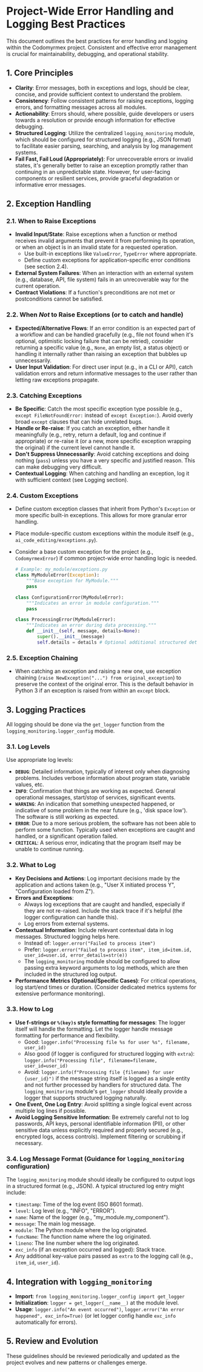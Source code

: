# Project-Wide Error Handling and Logging Best Practices

This document outlines the best practices for error handling and logging within the Codomyrmex project. Consistent and effective error management is crucial for maintainability, debugging, and operational stability.

## 1. Core Principles

*   **Clarity**: Error messages, both in exceptions and logs, should be clear, concise, and provide sufficient context to understand the problem.
*   **Consistency**: Follow consistent patterns for raising exceptions, logging errors, and formatting messages across all modules.
*   **Actionability**: Errors should, where possible, guide developers or users towards a resolution or provide enough information for effective debugging.
*   **Structured Logging**: Utilize the centralized `logging_monitoring` module, which should be configured for structured logging (e.g., JSON format) to facilitate easier parsing, searching, and analysis by log management systems.
*   **Fail Fast, Fail Loud (Appropriately)**: For unrecoverable errors or invalid states, it's generally better to raise an exception promptly rather than continuing in an unpredictable state. However, for user-facing components or resilient services, provide graceful degradation or informative error messages.

## 2. Exception Handling

### 2.1. When to Raise Exceptions

*   **Invalid Input/State**: Raise exceptions when a function or method receives invalid arguments that prevent it from performing its operation, or when an object is in an invalid state for a requested operation.
    *   Use built-in exceptions like `ValueError`, `TypeError` where appropriate.
    *   Define custom exceptions for application-specific error conditions (see section 2.4).
*   **External System Failures**: When an interaction with an external system (e.g., database, API, file system) fails in an unrecoverable way for the current operation.
*   **Contract Violations**: If a function's preconditions are not met or postconditions cannot be satisfied.

### 2.2. When *Not* to Raise Exceptions (or to catch and handle)

*   **Expected/Alternative Flows**: If an error condition is an expected part of a workflow and can be handled gracefully (e.g., file not found when it's optional, optimistic locking failure that can be retried), consider returning a specific value (e.g., `None`, an empty list, a status object) or handling it internally rather than raising an exception that bubbles up unnecessarily.
*   **User Input Validation**: For direct user input (e.g., in a CLI or API), catch validation errors and return informative messages to the user rather than letting raw exceptions propagate.

### 2.3. Catching Exceptions

*   **Be Specific**: Catch the most specific exception type possible (e.g., `except FileNotFoundError:` instead of `except Exception:`). Avoid overly broad `except` clauses that can hide unrelated bugs.
*   **Handle or Re-raise**: If you catch an exception, either handle it meaningfully (e.g., retry, return a default, log and continue if appropriate) or re-raise it (or a new, more specific exception wrapping the original) if the current level cannot handle it.
*   **Don't Suppress Unnecessarily**: Avoid catching exceptions and doing nothing (`pass`) unless you have a very specific and justified reason. This can make debugging very difficult.
*   **Contextual Logging**: When catching and handling an exception, log it with sufficient context (see Logging section).

### 2.4. Custom Exceptions

*   Define custom exception classes that inherit from Python's `Exception` or more specific built-in exceptions. This allows for more granular error handling.
*   Place module-specific custom exceptions within the module itself (e.g., `ai_code_editing/exceptions.py`).
*   Consider a base custom exception for the project (e.g., `CodomyrmexError`) if common project-wide error handling logic is needed.

    ```python
    # Example: my_module/exceptions.py
    class MyModuleError(Exception):
        """Base exception for MyModule."""
        pass

    class ConfigurationError(MyModuleError):
        """Indicates an error in module configuration."""
        pass

    class ProcessingError(MyModuleError):
        """Indicates an error during data processing."""
        def __init__(self, message, details=None):
            super().__init__(message)
            self.details = details # Optional additional structured details
    ```

### 2.5. Exception Chaining

*   When catching an exception and raising a new one, use exception chaining (`raise NewException("...") from original_exception`) to preserve the context of the original error. This is the default behavior in Python 3 if an exception is raised from within an `except` block.

## 3. Logging Practices

All logging should be done via the `get_logger` function from the `logging_monitoring.logger_config` module.

### 3.1. Log Levels

Use appropriate log levels:

*   **`DEBUG`**: Detailed information, typically of interest only when diagnosing problems. Includes verbose information about program state, variable values, etc.
*   **`INFO`**: Confirmation that things are working as expected. General operational messages, start/stop of services, significant events.
*   **`WARNING`**: An indication that something unexpected happened, or indicative of some problem in the near future (e.g., 'disk space low'). The software is still working as expected.
*   **`ERROR`**: Due to a more serious problem, the software has not been able to perform some function. Typically used when exceptions are caught and handled, or a significant operation failed.
*   **`CRITICAL`**: A serious error, indicating that the program itself may be unable to continue running.

### 3.2. What to Log

*   **Key Decisions and Actions**: Log important decisions made by the application and actions taken (e.g., "User X initiated process Y", "Configuration loaded from Z").
*   **Errors and Exceptions**:
    *   Always log exceptions that are caught and handled, especially if they are not re-raised. Include the stack trace if it's helpful (the logger configuration can handle this).
    *   Log errors from external systems.
*   **Contextual Information**: Include relevant contextual data in log messages. Structured logging helps here.
    *   Instead of: `logger.error("Failed to process item")`
    *   Prefer: `logger.error("Failed to process item", item_id=item.id, user_id=user.id, error_details=str(e))`
    *   The `logging_monitoring` module should be configured to allow passing extra keyword arguments to log methods, which are then included in the structured log output.
*   **Performance Metrics (Optional/Specific Cases)**: For critical operations, log start/end times or duration. (Consider dedicated metrics systems for extensive performance monitoring).

### 3.3. How to Log

*   **Use f-strings or `%(key)s` style formatting for messages**: The logger itself will handle the formatting. Let the logger handle message formatting for performance and flexibility.
    *   Good: `logger.info("Processing file %s for user %s", filename, user_id)`
    *   Also good (if logger is configured for structured logging with `extra`): `logger.info("Processing file", filename=filename, user_id=user_id)`
    *   Avoid: `logger.info(f"Processing file {filename} for user {user_id}")` if the message string itself is logged as a single entity and not further processed by handlers for structured data. The `logging_monitoring` module's `get_logger` should ideally provide a logger that supports structured logging naturally.
*   **One Event, One Log Entry**: Avoid splitting a single logical event across multiple log lines if possible.
*   **Avoid Logging Sensitive Information**: Be extremely careful not to log passwords, API keys, personal identifiable information (PII), or other sensitive data unless explicitly required and properly secured (e.g., encrypted logs, access controls). Implement filtering or scrubbing if necessary.

### 3.4. Log Message Format (Guidance for `logging_monitoring` configuration)

The `logging_monitoring` module should ideally be configured to output logs in a structured format (e.g., JSON). A typical structured log entry might include:

*   `timestamp`: Time of the log event (ISO 8601 format).
*   `level`: Log level (e.g., "INFO", "ERROR").
*   `name`: Name of the logger (e.g., "my_module.my_component").
*   `message`: The main log message.
*   `module`: The Python module where the log originated.
*   `funcName`: The function name where the log originated.
*   `lineno`: The line number where the log originated.
*   `exc_info` (if an exception occurred and logged): Stack trace.
*   Any additional key-value pairs passed as `extra` to the logging call (e.g., `item_id`, `user_id`).

## 4. Integration with `logging_monitoring`

*   **Import**: `from logging_monitoring.logger_config import get_logger`
*   **Initialization**: `logger = get_logger(__name__)` at the module level.
*   **Usage**: `logger.info("An event occurred")`, `logger.error("An error happened", exc_info=True)` (or let logger config handle `exc_info` automatically for errors).

## 5. Review and Evolution

These guidelines should be reviewed periodically and updated as the project evolves and new patterns or challenges emerge. 